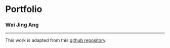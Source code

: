Portfolio
================

### Wei Jing Ang

-----

This work is adapted from this [github repository](https://github.com/rstudio-conf-2022/rmd-to-quarto).
